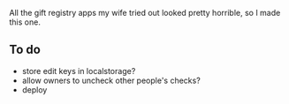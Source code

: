 All the gift registry apps my wife tried out looked pretty horrible, so I made this one.

## To do

- store edit keys in localstorage?
- allow owners to uncheck other people's checks?
- deploy
